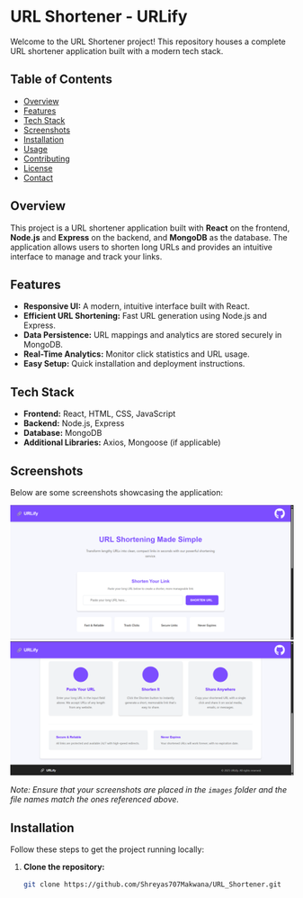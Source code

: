 # URL Shortener - URLify

Welcome to the URL Shortener project! This repository houses a complete URL shortener application built with a modern tech stack.

## Table of Contents
- [Overview](#overview)
- [Features](#features)
- [Tech Stack](#tech-stack)
- [Screenshots](#screenshots)
- [Installation](#installation)
- [Usage](#usage)
- [Contributing](#contributing)
- [License](#license)
- [Contact](#contact)

## Overview

This project is a URL shortener application built with **React** on the frontend, **Node.js** and **Express** on the backend, and **MongoDB** as the database. The application allows users to shorten long URLs and provides an intuitive interface to manage and track your links.

## Features

- **Responsive UI:** A modern, intuitive interface built with React.
- **Efficient URL Shortening:** Fast URL generation using Node.js and Express.
- **Data Persistence:** URL mappings and analytics are stored securely in MongoDB.
- **Real-Time Analytics:** Monitor click statistics and URL usage.
- **Easy Setup:** Quick installation and deployment instructions.

## Tech Stack

- **Frontend:** React, HTML, CSS, JavaScript
- **Backend:** Node.js, Express
- **Database:** MongoDB
- **Additional Libraries:** Axios, Mongoose (if applicable)

## Screenshots

Below are some screenshots showcasing the application:

![Homepage Screenshot](./screenshot-home.png)
![Dashboard Screenshot](./screenshot-features.png)

*Note: Ensure that your screenshots are placed in the `images` folder and the file names match the ones referenced above.*

## Installation

Follow these steps to get the project running locally:

1. **Clone the repository:**

   ```bash
   git clone https://github.com/Shreyas707Makwana/URL_Shortener.git

